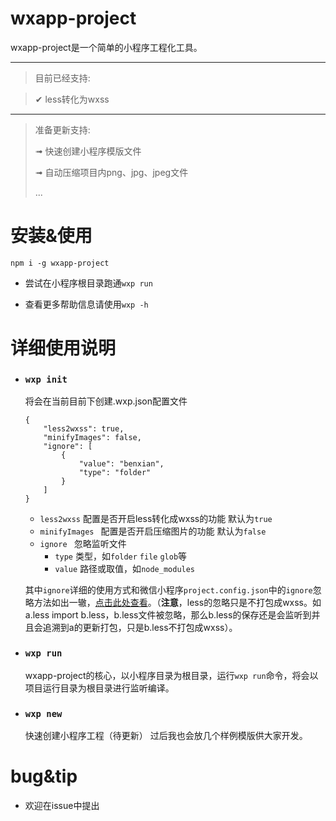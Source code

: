 # wxapp-project
wxapp-project是一个简单的小程序工程化工具。

---

>目前已经支持:

> ✔︎ less转化为wxss

---

> 准备更新支持:
> 
> ➟ 快速创建小程序模版文件
>
> ➟ 自动压缩项目内png、jpg、jpeg文件
> 
> ...



# 安装&使用
```
npm i -g wxapp-project
```

- 尝试在小程序根目录跑通`wxp run`

- 查看更多帮助信息请使用`wxp -h`


# 详细使用说明

- ### `wxp init`

	将会在当前目前下创建.wxp.json配置文件
	
	```
	{
	    "less2wxss": true,
	    "minifyImages": false,
	    "ignore": [
	        {
	            "value": "benxian",
	            "type": "folder"
	        }
	    ]
	}
	```
	
	- `less2wxss` 配置是否开启less转化成wxss的功能 默认为`true`
	- `minifyImages ` 配置是否开启压缩图片的功能 默认为`false`
	- `ignore ` 忽略监听文件
	   - `type` 类型，如`folder` `file` `glob`等
	   - `value` 路径或取值，如`node_modules`
	
	其中`ignore`详细的使用方式和微信小程序`project.config.json`中的`ignore`忽略方法如出一辙，[点击此处查看](https://developers.weixin.qq.com/miniprogram/dev/devtools/projectconfig.html?search-key=ignore)。（__注意__，less的忽略只是不打包成wxss。如a.less import b.less，b.less文件被忽略，那么b.less的保存还是会监听到并且会追溯到a的更新打包，只是b.less不打包成wxss）。
	

- ### `wxp run`
	
	wxapp-project的核心，以小程序目录为根目录，运行`wxp run`命令，将会以项目运行目录为根目录进行监听编译。

- ### `wxp new`
	快速创建小程序工程（待更新）
	过后我也会放几个样例模版供大家开发。


# bug&tip
* 欢迎在issue中提出



